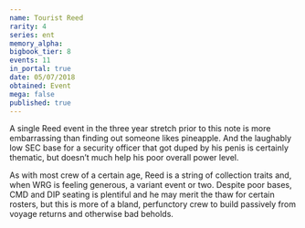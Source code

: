 ```yaml
---
name: Tourist Reed
rarity: 4
series: ent
memory_alpha:
bigbook_tier: 8
events: 11
in_portal: true
date: 05/07/2018
obtained: Event
mega: false
published: true
---
```


A single Reed event in the three year stretch prior to this note is more embarrassing than finding out someone likes pineapple. And the laughably low SEC base for a security officer that got duped by his penis is certainly thematic, but doesn’t much help his poor overall power level.

As with most crew of a certain age, Reed is a string of collection traits and, when WRG is feeling generous, a variant event or two. Despite poor bases, CMD and DIP seating is plentiful and he may merit the thaw for certain rosters, but this is more of a bland, perfunctory crew to build passively from voyage returns and otherwise bad beholds.
